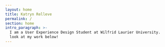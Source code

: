 ```yaml
---
layout: home
title: Katryn Relleve
permalink: /
section: home
intro_paragraph: >-
  I am a User Experience Design Student at Wilfrid Laurier University. Take a
  look at my work below!
---
```


